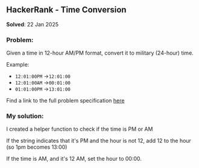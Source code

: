 ## HackerRank - Time Conversion

**Solved**: 22 Jan 2025

### Problem:

Given a time in 12-hour AM/PM format, convert it to military (24-hour) time.

Example:

* `12:01:00PM` →`12:01:00`
* `12:01:00AM` →`00:01:00`
* `01:01:00PM` →`13:01:00`

Find a link to the full problem specification [here](https://www.hackerrank.com/challenges/time-conversion/problem)

### My solution:

I created a helper function to check if the time is PM or AM

If the string indicates that it's PM and the hour is not 12, add 12  to the hour (so 1pm becomes 13:00)

If the time is AM, and it's 12 AM, set the hour to 00:00.

